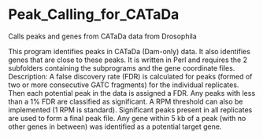 # Peak_Calling_for_CATaDa
Calls peaks and genes from CATaDa data from Drosophila

This program identifies peaks in CATaDa (Dam-only) data. It also identifies genes that are close to these peaks. It is written in Perl and requires the 2 subfolders containing the subprograms and the gene coordinate files.
Description:
A false discovery rate (FDR) is calculated for peaks (formed of two or more consecutive GATC fragments) for the individual replicates. Then each potential peak in the data is assigned a FDR. Any peaks with less than a 1% FDR are classified as significant. A RPM threshold can also be implemented (1 RPM is standard).  Significant peaks present in all replicates are used to form a final peak file. Any gene within 5 kb of a peak (with no other genes in between) was identified as a potential target gene.
